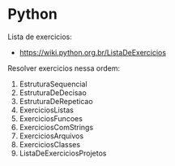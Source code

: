 # Python

Lista de exercicios:
* https://wiki.python.org.br/ListaDeExercicios

Resolver exercicios nessa ordem:

1. EstruturaSequencial
2. EstruturaDeDecisao
3. EstruturaDeRepeticao
4. ExerciciosListas
5. ExerciciosFuncoes
6. ExerciciosComStrings
7. ExerciciosArquivos
8. ExerciciosClasses
9. ListaDeExerciciosProjetos
